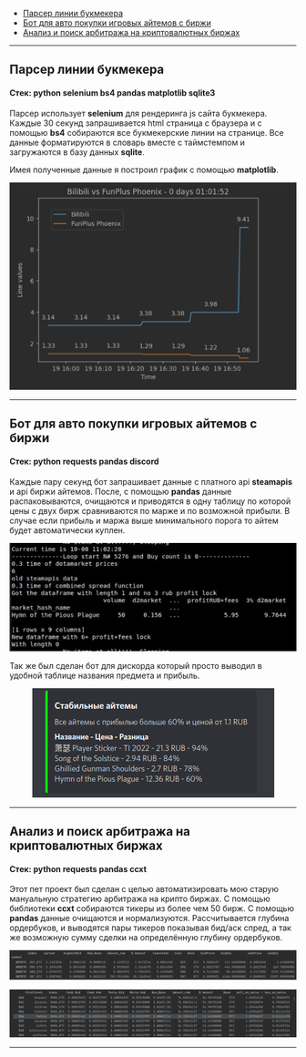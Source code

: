 
* [Парсер линии букмекера
](#парсер-линии-букмекера)
* [Бот для авто покупки игровых айтемов с биржи
  ](#бот-для-авто-покупки-игровых-айтемов-с-биржи)
* [Анализ и поиск арбитража на криптовалютных биржах](#анализ-и-поиск-арбитража-на-криптовалютных-биржах)

****
## Парсер линии букмекера
#### Стек: python selenium bs4 pandas matplotlib sqlite3
Парсер использует **selenium** для рендеринга js сайта букмекера. Каждые 30 секунд запрашивается 
html страница с браузера и с помощью **bs4** собираются все букмекерские линии на странице. Все
данные форматируются в словарь вместе с таймстемпом и загружаются в базу данных **sqlite**. 

Имея полученные данные я построил график с помощью **matplotlib**.
<p align="center">
  <img src="images/bookmakerLine.png">
</p>


****
## Бот для авто покупки игровых айтемов с биржи
#### Стек: python requests pandas discord

Каждые пару секунд бот запрашивает данные с платного api **steamapis** и api биржи айтемов. 
После, с помощью **pandas** данные распаковываются, очищаются и приводятся в
одну таблицу по которой цены с двух бирж сравниваются по марже и по возможной прибыли.
В случае если прибыль и маржа выше минимального порога то айтем будет автоматически куплен. 



<p align="center">
  <img src="images/steamBOt2.png">
</p>
Так же был сделан бот для дискорда который просто выводил в удобной таблице
названия предмета и прибыль.

<p align="center">
  <img src="images/steamBot.png">
</p>

****
## Анализ и поиск арбитража на криптовалютных биржах
#### Стек: python requests pandas ccxt

Этот пет проект был сделан с целью автоматизировать мою старую мануальную стратегию
арбитража на крипто биржах. C помощью библиотеки **ccxt** собираются тикеры из более
чем 50 бирж. С помощью **pandas** данные очищаются и нормализуются. 
Рассчитывается глубина ордербуков, и выводятся пары тикеров показывая бид/аск спред, 
а так же возможную сумму сделки на определённую глубину ордербуков.

<p align="center">
  <img src="images/cryptoArb.png">
</p>

<p align="center">
  <img src="images/cryptoArb2.png">
</p>

****




